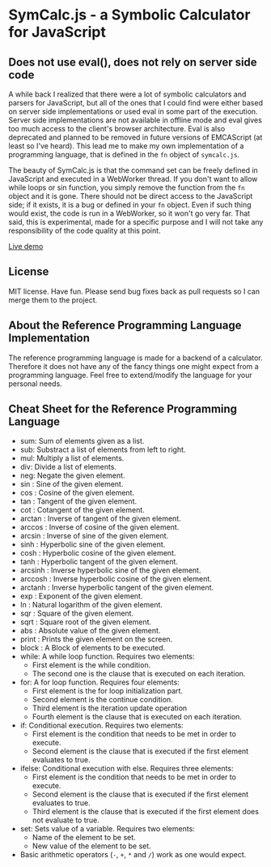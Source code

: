 SymCalc.js - a Symbolic Calculator for JavaScript
=================================================

Does not use eval(), does not rely on server side code
------------------------------------------------------

A while back I realized that there were a lot of symbolic calculators and parsers for JavaScript, but all of the ones that I could find were either based on server side implementations or used eval in some part of the execution. Server side implementations are not available in offline mode and eval gives too much access to the client's browser architecture. Eval is also deprecated and planned to be removed in future versions of EMCAScript (at least so I've heard). This lead me to make my own implementation of a programming language, that is defined in the `fn` object of `symcalc.js`.

The beauty of SymCalc.js is that the command set can be freely defined in JavaScript and executed in a WebWorker thread. If you don't want to allow while loops or sin function, you simply remove the function from the `fn` object and it is gone. There should not be direct access to the JavaScript side; if it exists, it is a bug or defined in your `fn` object. Even if such thing would exist, the code is run in a WebWorker, so it won't go very far. That said, this is experimental, made for a specific purpose and I will not take any responsibility of the code quality at this point.

[Live demo](http://kulmakerroin.net/symcalc/)

License
-------
MIT license. Have fun. Please send bug fixes back as pull requests so I can merge them to the project.

About the Reference Programming Language Implementation
-------------------------------------------------

The reference programming language is made for a backend of a calculator. Therefore it does not have any of the fancy things one might expect from a programming language. Feel free to extend/modify the language for your personal needs.


Cheat Sheet for the Reference Programming Language
--------------------------------------------------
* sum: Sum of elements given as a list.
* sub: Substract a list of elements from left to right.
* mul: Multiply a list of elements.
* div: Divide a list of elements.
* neg: Negate the given element.
* sin : Sine of the given element.
* cos : Cosine of the given element.
* tan : Tangent of the given element.
* cot : Cotangent of the given element.
* arctan : Inverse of tangent of the given element.
* arccos : Inverse of cosine of the given element.
* arcsin : Inverse of sine of the given element.
* sinh : Hyperbolic sine of the given element.
* cosh : Hyperbolic cosine of the given element.
* tanh : Hyperbolic tangent of the given element.
* arcsinh : Inverse hyperbolic sine of the given element.
* arccosh : Inverse hyperbolic cosine of the given element.
* arctanh : Inverse hyperbolic tangent of the given element.
* exp : Exponent of the given element.
* ln : Natural logarithm of the given element.
* sqr : Square of the given element.
* sqrt : Square root of the given element.
* abs : Absolute value of the given element.
* print : Prints the given element on the screen.
* block : A Block of elements to be executed.
* while: A while loop function. Requires two elements:
	* First element is the while condition.
	* The second one is the clause that is executed on each iteration.
* for: A for loop function. Requires four elements:
	* First element is the for loop initialization part.
	* Second element is the continue condition.
	* Third element is the iteration update operation
	* Fourth element is the clause that is executed on each iteration.
* if: Conditional execution. Requires two elements:
	* First element is the condition that needs to be met in order to execute.
	* Second element is the clause that is executed if the first element evaluates to true.
* ifelse: Conditional execution with else. Requires three elements:
	* First element is the condition that needs to be met in order to execute.
	* Second element is the clause that is executed if the first element evaluates to true.
	* Third element is the clause that is executed if the first element does not evaluate to true.
* set: Sets value of a variable. Requires two elements:
	* Name of the element to be set.
	* New value of the element to be set.
* Basic arithmetic operators (`-`, `+`, `*` and `/`) work as one would expect.